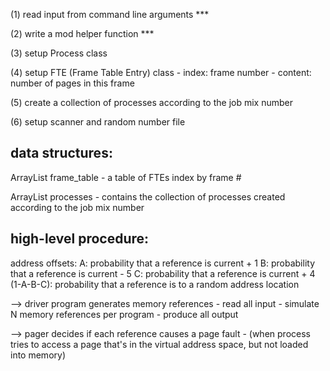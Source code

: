 

(1) read input from command line arguments ***

(2) write a mod helper function ***

(3) setup Process class 

(4) setup FTE (Frame Table Entry) class 
        - index: frame number 
        - content: number of pages in this frame 

(5) create a collection of processes according to the job mix number 



(6) setup scanner and random number file 




data structures:
------------------------------------------------------------
ArrayList<FTE> frame_table
    - a table of FTEs index by frame # 

ArrayList<Process> processes
    - contains the collection of processes created according to the job mix number
    



high-level procedure:
------------------------------------------------------------

address offsets:
    A: probability that a reference is current + 1
    B: probability that a reference is current - 5
    C: probability that a reference is current + 4
    (1-A-B-C): probability that a reference is to a random address location 



--> driver program generates memory references 
        - read all input 
        - simulate N memory references per program 
        - produce all output 


--> pager decides if each reference causes a page fault 
        - (when process tries to access a page that's in the virtual address space, but not loaded into memory)


